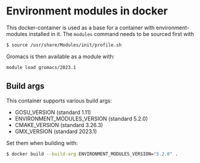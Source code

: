 # Environment modules in docker

This docker-container is used as a base for a container with environment-modules installed in it. The `modules` command needs to be sourced first with

```bash
$ source /usr/share/Modules/init/profile.sh
```

Gromacs is then available as a module with:

```bash
module load gromacs/2023.1
```

## Build args

This container supports various build args:

- GOSU_VERSION (standard 1.11)
- ENVIRONMENT_MODULES_VERSION (standard 5.2.0)
- CMAKE_VERSION (standard 3.26.3)
- GMX_VERSION (standard 2023.1)

Set them when building with:

```bash
$ docker build --build-arg ENVIRONMENT_MODULES_VERSION="5.2.0" .
```
